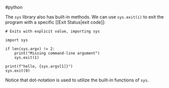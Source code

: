 #python

The `sys` library also has built-in methods. We can use `sys.exit(i)` to exit the program with a specific [[Exit Status|exit code]]:

```
# Exits with explicit value, importing sys

import sys

if len(sys.argv) != 2:
    print("Missing command-line argument")
    sys.exit(1)

print(f"hello, {sys.argv[1]}")
sys.exit(0)
```

Notice that dot-notation is used to utilize the built-in functions of `sys`.